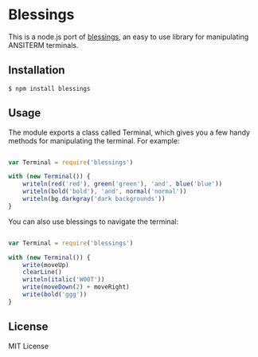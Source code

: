 # Blessings

This is a node.js port of [blessings](http://pypi.python.org/pypi/blessings/), an easy to use library for manipulating ANSITERM terminals.

## Installation

```
$ npm install blessings
```

## Usage

The module exports a class called Terminal, which gives you a few handy methods for manipulating the terminal. For example:

```javascript

var Terminal = require('blessings')

with (new Terminal()) {
	writeln(red('red'), green('green'), 'and', blue('blue'))
	writeln(bold('bold'), 'and', normal('normal'))
	writeln(bg.darkgray('dark backgrounds'))
}

```

You can also use blessings to navigate the terminal:

```javascript

var Terminal = require('blessings')

with (new Terminal()) {
	write(moveUp)
	clearLine()
	writeln(italic('W00T'))
	write(moveDown(2) + moveRight)
	write(bold('ggg'))
}

```

## License

MIT License
